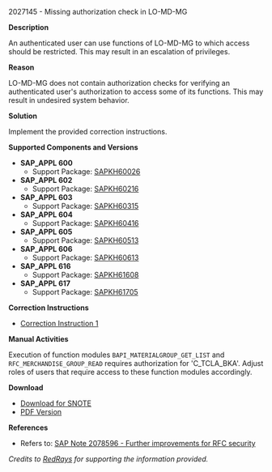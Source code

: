 2027145 - Missing authorization check in LO-MD-MG

**Description**

An authenticated user can use functions of LO-MD-MG to which access should be restricted. This may result in an escalation of privileges.

**Reason**

LO-MD-MG does not contain authorization checks for verifying an authenticated user's authorization to access some of its functions. This may result in undesired system behavior.

**Solution**

Implement the provided correction instructions.

**Supported Components and Versions**

- **SAP_APPL 600**
  - Support Package: [SAPKH60026](https://me.sap.com/supportpackage/SAPKH60026)
- **SAP_APPL 602**
  - Support Package: [SAPKH60216](https://me.sap.com/supportpackage/SAPKH60216)
- **SAP_APPL 603**
  - Support Package: [SAPKH60315](https://me.sap.com/supportpackage/SAPKH60315)
- **SAP_APPL 604**
  - Support Package: [SAPKH60416](https://me.sap.com/supportpackage/SAPKH60416)
- **SAP_APPL 605**
  - Support Package: [SAPKH60513](https://me.sap.com/supportpackage/SAPKH60513)
- **SAP_APPL 606**
  - Support Package: [SAPKH60613](https://me.sap.com/supportpackage/SAPKH60613)
- **SAP_APPL 616**
  - Support Package: [SAPKH61608](https://me.sap.com/supportpackage/SAPKH61608)
- **SAP_APPL 617**
  - Support Package: [SAPKH61705](https://me.sap.com/supportpackage/SAPKH61705)

**Correction Instructions**

- [Correction Instruction 1](https://me.sap.com/corrins/0002027145/1)

**Manual Activities**

Execution of function modules `BAPI_MATERIALGROUP_GET_LIST` and `RFC_MERCHANDISE_GROUP_READ` requires authorization for 'C_TCLA_BKA'. Adjust roles of users that require access to these function modules accordingly.

**Download**

- [Download for SNOTE](https://notesdownloads.sap.com/note/0040000012050812017)
- [PDF Version](https://userapps.support.sap.com/sap/support/sfm/notes/print/0002027145?language=en-US&token=3CE6F2C2ABAB228276B40A249F7F6CE6)

**References**

- Refers to: [SAP Note 2078596 - Further improvements for RFC security](https://me.sap.com/notes/2078596)

*Credits to [RedRays](https://redrays.io) for supporting the information provided.*